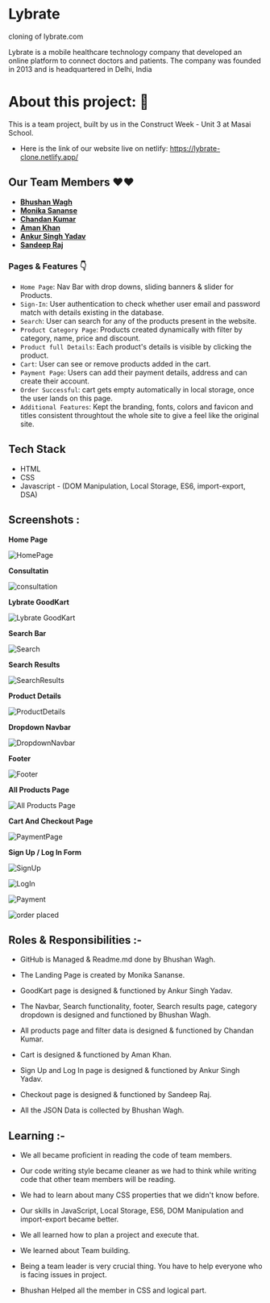 # Lybrate
cloning of lybrate.com


Lybrate is a mobile healthcare technology company that developed an online platform to connect doctors and patients. The company was founded in 2013 and is headquartered in Delhi, India

# About this project: 🙌

This is a team project, built by us in the Construct Week - Unit 3 at Masai School.

- Here is the link of our website live on netlify: https://lybrate-clone.netlify.app/

## Our Team Members ❤️❤️

- **[ Bhushan Wagh](https://github.com/Bhushan-Wagh98)**
- **[Monika Sananse](https://github.com/monikasananse)**
- **[Chandan Kumar](https://github.com/Goluchandan)**
- **[Aman Khan](https://github.com/LastNameKhan)**
- **[Ankur Singh Yadav](https://github.com/AnkurSinghYadav09)**
- **[Sandeep Raj](https://github.com/rajsandeep257)**

### Pages & Features 👇

- `Home Page`: Nav Bar with drop downs, sliding banners & slider for Products.
- `Sign-In`: User authentication to check whether user email and password match with details existing in the database.
- `Search`: User can search for any of the products present in the website.
- `Product Category Page`: Products created dynamically with filter by category, name, price and discount.
- `Product full Details`: Each product's details is visible by clicking the product.
- `Cart`: User can see or remove products added in the cart.
- `Payment Page`: Users can add their payment details, address and can create their account.
- `Order Successful`: cart gets empty automatically in local storage, once the user lands on this page.
- `Additional Features`: Kept the branding, fonts, colors and favicon and titles consistent throughtout the whole site to give a feel like the original site.

## Tech Stack

- HTML
- CSS
- Javascript - (DOM Manipulation, Local Storage, ES6, import-export, DSA)

## Screenshots :

**Home Page**

![HomePage](https://github.com/Bhushan-Wagh98/lybrate/blob/main/project%20images/Screenshot%20(517).png)

**Consultatin**

![consultation](https://github.com/Bhushan-Wagh98/lybrate/blob/main/project%20images/Screenshot%20(523).png)

**Lybrate GoodKart**

![Lybrate GoodKart](https://github.com/Bhushan-Wagh98/lybrate/blob/main/project%20images/Screenshot%20(518).png)

**Search Bar**

![Search](https://github.com/Bhushan-Wagh98/lybrate/blob/main/project%20images/Screenshot%20(519).png)

**Search Results**

![SearchResults](https://github.com/Bhushan-Wagh98/lybrate/blob/main/project%20images/Screenshot%20(532).png)

**Product Details**

![ProductDetails](https://github.com/Bhushan-Wagh98/lybrate/blob/main/project%20images/Screenshot%20(522).png)

**Dropdown Navbar**

![DropdownNavbar](https://github.com/Bhushan-Wagh98/lybrate/blob/main/project%20images/Screenshot%20(520).png)

**Footer**

![Footer](https://github.com/Bhushan-Wagh98/lybrate/blob/main/project%20images/Screenshot%20(533).png)

**All Products Page**

![All Products Page](https://github.com/Bhushan-Wagh98/lybrate/blob/main/project%20images/Screenshot%20(534).png)

**Cart And Checkout Page**

![PaymentPage](https://github.com/Bhushan-Wagh98/lybrate/blob/main/project%20images/Screenshot%20(524).png)

**Sign Up / Log In Form**

![SignUp](https://github.com/Bhushan-Wagh98/lybrate/blob/main/project%20images/Screenshot%20(525).png)

![LogIn](https://github.com/Bhushan-Wagh98/lybrate/blob/main/project%20images/Screenshot%20(526).png)

![Payment](https://github.com/Bhushan-Wagh98/lybrate/blob/main/project%20images/Screenshot%20(527).png)

![order placed](https://github.com/Bhushan-Wagh98/lybrate/blob/main/project%20images/Screenshot%20(531).png)

## Roles & Responsibilities :-

- GitHub is Managed & Readme.md done by Bhushan Wagh.

- The Landing Page is created by Monika Sananse.

- GoodKart page is designed & functioned by Ankur Singh Yadav.

- The Navbar, Search functionality, footer, Search results page, category dropdown is designed and functioned by Bhushan Wagh.

- All products page and filter data is designed & functioned by Chandan Kumar.

- Cart is designed & functioned by Aman Khan.

- Sign Up and Log In page is designed & functioned by Ankur Singh Yadav.

- Checkout page is designed & functioned by Sandeep Raj.

- All the JSON Data is collected by Bhushan Wagh.


## Learning :-

- We all became proficient in reading the code of team members.

- Our code writing style became cleaner as we had to think while writing code that other team members will be reading.

- We had to learn about many CSS properties that we didn't know before.

- Our skills in JavaScript, Local Storage, ES6, DOM Manipulation and import-export became better.

- We all learned how to plan a project and execute that.

- We learned about Team building.

- Being a team leader is very crucial thing. You have to help everyone who is facing issues in project.

- Bhushan Helped all the member in CSS and logical part.
